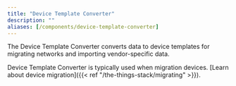 ```yaml
---
title: "Device Template Converter"
description: ""
aliases: [/components/device-template-converter]
---
```


The Device Template Converter converts data to device templates for migrating networks and importing vendor-specific data.

<!--more-->

Device Template Converter is typically used when migration devices. [Learn about device migration]({{< ref "/the-things-stack/migrating" >}}).
